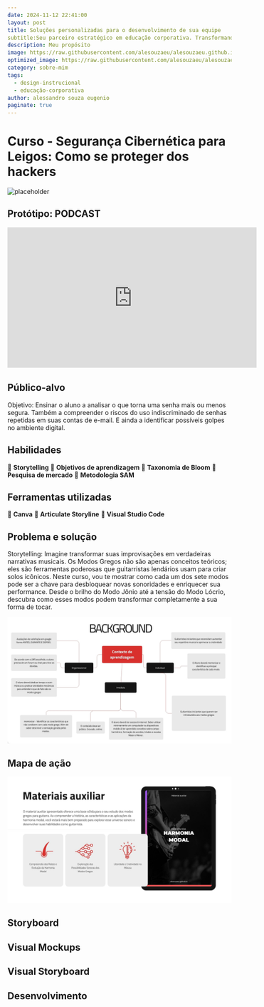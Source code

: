 ```yaml
---
date: 2024-11-12 22:41:00
layout: post
title: Soluções personalizadas para o desenvolvimento de sua equipe
subtitle:Seu parceiro estratégico em educação corporativa. Transformando conhecimento em resultados.
description: Meu propósito
image: https://raw.githubusercontent.com/alesouzaeu/alesouzaeu.github.io/refs/heads/main/assets/img/uploads/12.jpg
optimized_image: https://raw.githubusercontent.com/alesouzaeu/alesouzaeu.github.io/refs/heads/main/assets/img/uploads/12.jpgscale-down-to=1024
category: sobre-mim
tags:
  - design-instrucional
  - educação-corporativa
author: alessandro souza eugenio
paginate: true
---
```


# Curso - Segurança Cibernética para Leigos: Como se proteger dos hackers

![placeholder](https://i.giphy.com/media/v1.Y2lkPTc5MGI3NjExemx3dm5ueGtobGw2NmZsOG90dGdsMDd4ZHNzdXg5eGo5cmhjdzRiZSZlcD12MV9pbnRlcm5hbF9naWZfYnlfaWQmY3Q9Zw/mFbu3eBzFm45i5r1Qg/giphy.gif "John Mayer")

## Protótipo: PODCAST

<iframe width="560" height="315" src="https://www.youtube.com/embed/mmfMC0N3htY?si=mGK0pmcfjI25_ZNq" title="YouTube video player" frameborder="0" allow="accelerometer; autoplay; clipboard-write; encrypted-media; gyroscope; picture-in-picture; web-share"   
 referrerpolicy="strict-origin-when-cross-origin" allowfullscreen></iframe>

## Público-alvo


Objetivo:
Ensinar o aluno a analisar o que torna uma senha mais ou menos segura. Também a compreender o riscos do uso indiscriminado de senhas repetidas em suas contas de e-mail. E ainda a identificar possíveis golpes no ambiente digital.
## Habilidades

🔴 <b>Storytelling</b>
🔴 <b>Objetivos de aprendizagem</b>
🔴 <b>Taxonomia de Bloom</b>
🔴 <b>Pesquisa de mercado</b>
🔴 <b>Metodologia SAM</b>


## Ferramentas utilizadas

🔴 <b>Canva</b>
🔴 <b>Articulate Storyline</b>
🔴 <b>Visual Studio Code</b>


## Problema e solução

Storytelling: 
Imagine transformar suas improvisações em verdadeiras narrativas musicais. Os Modos Gregos não são apenas conceitos teóricos; eles são ferramentas poderosas que guitarristas lendários usam para criar solos icônicos. Neste curso, vou te mostrar como cada um dos sete modos pode ser a chave para desbloquear novas sonoridades e enriquecer sua performance. Desde o brilho do Modo Jônio até a tensão do Modo Lócrio, descubra como esses modos podem transformar completamente a sua forma de tocar.



![placeholder](https://raw.githubusercontent.com/alesouzaeu/alesouzaeu.github.io/refs/heads/main/assets/img/uploads/contexto-modos-gregos.jpg "Large example image")

## Mapa de ação
![placeholder](https://raw.githubusercontent.com/alesouzaeu/alesouzaeu.github.io/refs/heads/main/assets/img/uploads/origem-modos-gregos.jpg "Large example image")
## Storyboard 
## Visual Mockups

## Visual Storyboard


## Desenvolvimento


